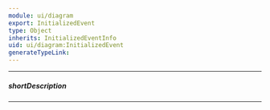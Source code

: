 ```yaml
---
module: ui/diagram
export: InitializedEvent
type: Object
inherits: InitializedEventInfo
uid: ui/diagram:InitializedEvent
generateTypeLink: 
---
```

---
##### shortDescription
<!-- Description goes here -->

---
<!-- Description goes here -->